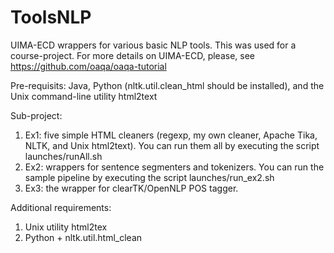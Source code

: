 ToolsNLP
========

UIMA-ECD wrappers for various basic NLP tools. This was used for a course-project. For more details on UIMA-ECD, please, see https://github.com/oaqa/oaqa-tutorial

Pre-requisits: Java, Python (nltk.util.clean_html should be installed), and the Unix command-line utility html2text

Sub-project:

1. Ex1: five simple HTML cleaners (regexp, my own cleaner, Apache Tika, NLTK, and Unix html2text). You can run them all by executing the script launches/runAll.sh
2. Ex2: wrappers for sentence segmenters and tokenizers. You can run the sample pipeline by executing the script launches/run_ex2.sh
3. Ex3: the wrapper for clearTK/OpenNLP POS tagger.


Additional requirements:

1. Unix utility html2tex
2. Python + nltk.util.html_clean
